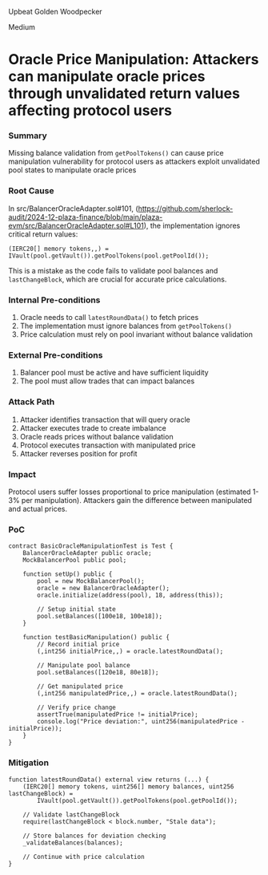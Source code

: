 Upbeat Golden Woodpecker

Medium

# Oracle Price Manipulation: Attackers can manipulate oracle prices through unvalidated return values affecting protocol users

### Summary

Missing balance validation from `getPoolTokens()` can cause price manipulation vulnerability for protocol users as attackers exploit unvalidated pool states to manipulate oracle prices

### Root Cause

In src/BalancerOracleAdapter.sol#101, (https://github.com/sherlock-audit/2024-12-plaza-finance/blob/main/plaza-evm/src/BalancerOracleAdapter.sol#L101), the implementation ignores critical return values:
```solidity
(IERC20[] memory tokens,,) = IVault(pool.getVault()).getPoolTokens(pool.getPoolId());
```

This is a mistake as the code fails to validate pool balances and `lastChangeBlock`, which are crucial for accurate price calculations.


### Internal Pre-conditions

1. Oracle needs to call `latestRoundData()` to fetch prices
2. The implementation must ignore balances from `getPoolTokens()`
3. Price calculation must rely on pool invariant without balance validation

### External Pre-conditions

1. Balancer pool must be active and have sufficient liquidity
2. The pool must allow trades that can impact balances

### Attack Path

1. Attacker identifies transaction that will query oracle
2. Attacker executes trade to create imbalance
3. Oracle reads prices without balance validation
4. Protocol executes transaction with manipulated price
5. Attacker reverses position for profit

### Impact

Protocol users suffer losses proportional to price manipulation (estimated 1-3% per manipulation). Attackers gain the difference between manipulated and actual prices.

### PoC

```solidity
contract BasicOracleManipulationTest is Test {
    BalancerOracleAdapter public oracle;
    MockBalancerPool public pool;
    
    function setUp() public {
        pool = new MockBalancerPool();
        oracle = new BalancerOracleAdapter();
        oracle.initialize(address(pool), 18, address(this));
        
        // Setup initial state
        pool.setBalances([100e18, 100e18]);
    }
    
    function testBasicManipulation() public {
        // Record initial price
        (,int256 initialPrice,,) = oracle.latestRoundData();
        
        // Manipulate pool balance
        pool.setBalances([120e18, 80e18]);
        
        // Get manipulated price
        (,int256 manipulatedPrice,,) = oracle.latestRoundData();
        
        // Verify price change
        assertTrue(manipulatedPrice != initialPrice);
        console.log("Price deviation:", uint256(manipulatedPrice - initialPrice));
    }
}
```

### Mitigation

```solidity
function latestRoundData() external view returns (...) {
    (IERC20[] memory tokens, uint256[] memory balances, uint256 lastChangeBlock) = 
        IVault(pool.getVault()).getPoolTokens(pool.getPoolId());
    
    // Validate lastChangeBlock
    require(lastChangeBlock < block.number, "Stale data");
    
    // Store balances for deviation checking
    _validateBalances(balances);
    
    // Continue with price calculation
}
```
